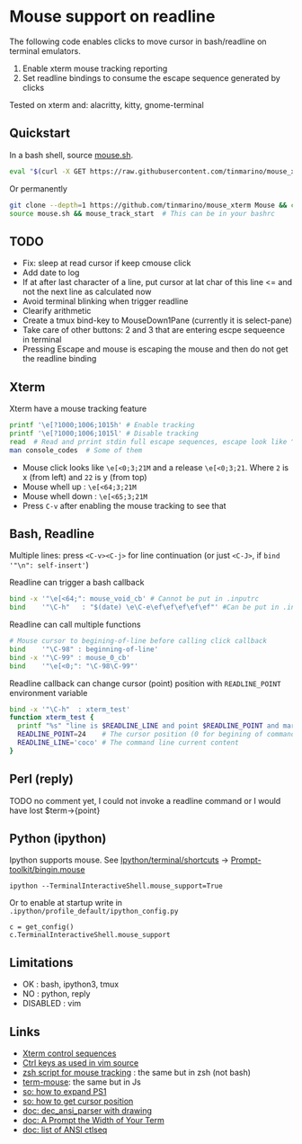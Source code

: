 # Mouse support on readline

The following code enables clicks to move cursor in bash/readline on terminal emulators.

1. Enable xterm mouse tracking reporting   
2. Set readline bindings to consume the escape sequence generated by clicks    

Tested on xterm and: alacritty, kitty, gnome-terminal

## Quickstart

In a bash shell, source [mouse.sh](./mouse.sh).

```bash
eval "$(curl -X GET https://raw.githubusercontent.com/tinmarino/mouse_xterm/master/mouse.sh)" && mouse_track_start
```

Or permanently
  
```bash
git clone --depth=1 https://github.com/tinmarino/mouse_xterm Mouse && cd Mouse
source mouse.sh && mouse_track_start  # This can be in your bashrc
```

## TODO

* Fix: sleep at read cursor if keep cmouse click
* Add date to log
* If at after last character of a line, put cursor at lat char of this line <= and not the next line as calculated now
* Avoid terminal  blinking when trigger readline
* Clearify arithmetic
* Create a tmux bind-key to MouseDown1Pane (currently it is select-pane)
* Take care of other buttons: 2 and 3 that are entering escpe sequeence in terminal
* Pressing Escape and mouse is escaping the mouse and then do not get the readline binding


## Xterm

Xterm have a mouse tracking feature

```bash
printf '\e[?1000;1006;1015h' # Enable tracking
printf '\e[?1000;1006;1015l' # Disable tracking
read  # Read and prrint stdin full escape sequences, escape look like ^[, click like ^[[<0;36;26M
man console_codes  # Some of them
```

* Mouse click looks like `\e[<0;3;21M` and a release `\e[<0;3;21`. Where `2` is x (from left) and `22` is y (from top)  
* Mouse whell up : `\e[<64;3;21M`
* Mouse whell down : `\e[<65;3;21M`
* Press `C-v` after enabling the mouse tracking to see that

## Bash, Readline

Multiple lines: press `<C-v><C-j>` for line continuation (or just `<C-J>`, if `bind '"\n": self-insert'`)

Readline can trigger a bash callback

```bash
bind -x '"\e[<64;": mouse_void_cb' # Cannot be put in .inputrc
bind    '"\C-h"   : "$(date) \e\C-e\ef\ef\ef\ef\ef"' #Can be put in .inputrc
```

Readline can call multiple functions

```bash
# Mouse cursor to begining-of-line before calling click callback
bind    '"\C-98" : beginning-of-line'
bind -x '"\C-99" : mouse_0_cb'
bind    '"\e[<0;": "\C-98\C-99"'
```

Readline callback can change cursor (point) position with `READLINE_POINT` environment variable

```bash
bind -x '"\C-h"  : xterm_test'
function xterm_test {
  printf "%s" "line is $READLINE_LINE and point $READLINE_POINT and mark $READLINE_LINE"
  READLINE_POINT=24    # The cursor position (0 for begining of command)
  READLINE_LINE='coco' # The command line current content
}
```


## Perl (reply)

TODO no comment yet, I could not invoke a readline command or I would have lost $term->{point}

## Python (ipython)

Ipython supports mouse. See [Ipython/terminal/shortcuts](https://github.com/ipython/ipython/blob/master/IPython/terminal/shortcuts.py) -> [Prompt-toolkit/bingin.mouse](https://github.com/prompt-toolkit/python-prompt-toolkit/blob/master/prompt_toolkit/key_binding/bindings/mouse.py)

	ipython --TerminalInteractiveShell.mouse_support=True

Or to enable at startup write in `.ipython/profile_default/ipython_config.py`

	c = get_config()
	c.TerminalInteractiveShell.mouse_support

## Limitations

* OK : bash, ipython3, tmux
* NO : python, reply
* DISABLED : vim

## Links

* [Xterm control sequences](https://invisible-island.net/xterm/ctlseqs/ctlseqs.html)
* [Ctrl keys as used in vim source](https://github.com/vim/vim/blob/master/src/libvterm/doc/seqs.txt)
* [zsh script for mouse tracking](https://github.com/stephane-chazelas/misc-scripts/blob/master/mouse.zsh) : the same but in zsh (not bash)
* [term-mouse](https://github.com/CoderPuppy/term-mouse): the same but in Js
* [so: how to expand PS1](https://stackoverflow.com/questions/3451993/how-to-expand-ps1)
* [so: how to get cursor position](https://unix.stackexchange.com/questions/88296/get-vertical-cursor-position)
* [doc: dec_ansi_parser with drawing](https://vt100.net/emu/dec_ansi_parser)
* [doc: A Prompt the Width of Your Term](https://tldp.org/HOWTO/Bash-Prompt-HOWTO/x869.html)
* [doc: list of ANSI ctlseq](https://www.aivosto.com/articles/control-characters.html)

